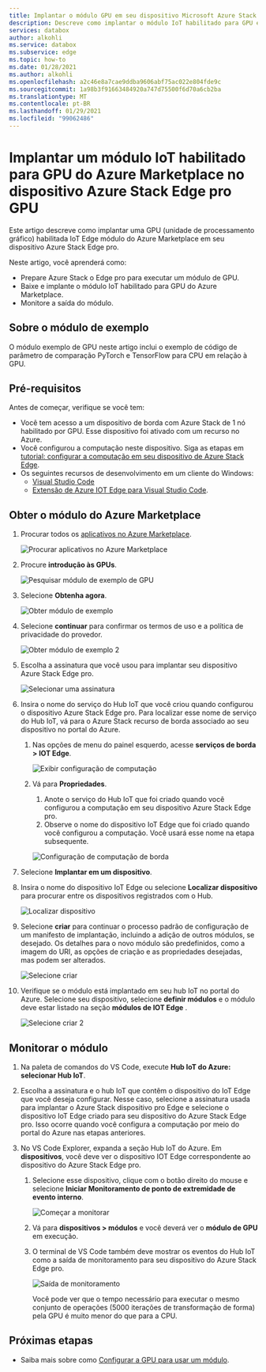 ```yaml
---
title: Implantar o módulo GPU em seu dispositivo Microsoft Azure Stack Edge pro do Azure Marketplace | Microsoft Docs
description: Descreve como implantar o módulo IoT habilitado para GPU em seu dispositivo Azure Stack Edge pro GPU.
services: databox
author: alkohli
ms.service: databox
ms.subservice: edge
ms.topic: how-to
ms.date: 01/28/2021
ms.author: alkohli
ms.openlocfilehash: a2c46e8a7cae9ddba9606abf75ac022e804fde9c
ms.sourcegitcommit: 1a98b3f91663484920a747d75500f6d70a6cb2ba
ms.translationtype: MT
ms.contentlocale: pt-BR
ms.lasthandoff: 01/29/2021
ms.locfileid: "99062486"
---
```

# <a name="deploy-a-gpu-enabled-iot-module-from-azure-marketplace-on-azure-stack-edge-pro-gpu-device"></a>Implantar um módulo IoT habilitado para GPU do Azure Marketplace no dispositivo Azure Stack Edge pro GPU

Este artigo descreve como implantar uma GPU (unidade de processamento gráfico) habilitada IoT Edge módulo do Azure Marketplace em seu dispositivo Azure Stack Edge pro. 

Neste artigo, você aprenderá como:
  - Prepare Azure Stack o Edge pro para executar um módulo de GPU.
  - Baixe e implante o módulo IoT habilitado para GPU do Azure Marketplace.
  - Monitore a saída do módulo.

## <a name="about-sample-module"></a>Sobre o módulo de exemplo

O módulo exemplo de GPU neste artigo inclui o exemplo de código de parâmetro de comparação PyTorch e TensorFlow para CPU em relação à GPU.

## <a name="prerequisites"></a>Pré-requisitos

Antes de começar, verifique se você tem:

- Você tem acesso a um dispositivo de borda com Azure Stack de 1 nó habilitado por GPU. Esse dispositivo foi ativado com um recurso no Azure. 
- Você configurou a computação neste dispositivo. Siga as etapas em [tutorial: configurar a computação em seu dispositivo de Azure Stack Edge](azure-stack-edge-gpu-deploy-configure-compute.md).
- Os seguintes recursos de desenvolvimento em um cliente do Windows:
    - [Visual Studio Code](https://code.visualstudio.com/)  
    - [Extensão de Azure IOT Edge para Visual Studio Code](https://marketplace.visualstudio.com/items?itemName=vsciot-vscode.azure-iot-edge).   


## <a name="get-module-from-azure-marketplace"></a>Obter o módulo do Azure Marketplace

1. Procurar todos os [aplicativos no Azure Marketplace](https://azuremarketplace.microsoft.com/marketplace/apps).

    ![Procurar aplicativos no Azure Marketplace](media/azure-stack-edge-gpu-deploy-sample-module-marketplace/browse-apps-marketplace-1.png)

2. Procure **introdução às GPUs**.

    ![Pesquisar módulo de exemplo de GPU](media/azure-stack-edge-gpu-deploy-sample-module-marketplace/search-gpu-sample-module-1.png)

3. Selecione **Obtenha agora**.

    ![Obter módulo de exemplo](media/azure-stack-edge-gpu-deploy-sample-module-marketplace/get-sample-module-1.png)

4. Selecione **continuar** para confirmar os termos de uso e a política de privacidade do provedor. 

    ![Obter módulo de exemplo 2](media/azure-stack-edge-gpu-deploy-sample-module-marketplace/terms-of-use-1.png)

5. Escolha a assinatura que você usou para implantar seu dispositivo Azure Stack Edge pro.

    ![Selecionar uma assinatura](media/azure-stack-edge-gpu-deploy-sample-module-marketplace/select-subscription-1.png)

6. Insira o nome do serviço do Hub IoT que você criou quando configurou o dispositivo Azure Stack Edge pro. Para localizar esse nome de serviço do Hub IoT, vá para o Azure Stack recurso de borda associado ao seu dispositivo no portal do Azure. 

    1. Nas opções de menu do painel esquerdo, acesse **serviços de borda > IOT Edge**. 

        ![Exibir configuração de computação](media/azure-stack-edge-gpu-deploy-sample-module-marketplace/view-config-1.png)

    1. Vá para **Propriedades**. 

        1. Anote o serviço do Hub IoT que foi criado quando você configurou a computação em seu dispositivo Azure Stack Edge pro.
        2. Observe o nome do dispositivo IoT Edge que foi criado quando você configurou a computação. Você usará esse nome na etapa subsequente.

        ![Configuração de computação de borda](media/azure-stack-edge-gpu-deploy-sample-module/view-compute-config-1.png)

10. Selecione **Implantar em um dispositivo**.

11. Insira o nome do dispositivo IoT Edge ou selecione **Localizar dispositivo** para procurar entre os dispositivos registrados com o Hub.

    ![Localizar dispositivo](media/azure-stack-edge-gpu-deploy-sample-module-marketplace/find-device-1.png)

12. Selecione **criar** para continuar o processo padrão de configuração de um manifesto de implantação, incluindo a adição de outros módulos, se desejado. Os detalhes para o novo módulo são predefinidos, como a imagem do URI, as opções de criação e as propriedades desejadas, mas podem ser alterados.

    ![Selecione criar](media/azure-stack-edge-gpu-deploy-sample-module-marketplace/target-devices-iot-edge-module-1.png)


13. Verifique se o módulo está implantado em seu hub IoT no portal do Azure. Selecione seu dispositivo, selecione **definir módulos** e o módulo deve estar listado na seção **módulos de IOT Edge** .

    ![Selecione criar 2](media/azure-stack-edge-gpu-deploy-sample-module-marketplace/running-module-iotres-1.png)

## <a name="monitor-the-module"></a>Monitorar o módulo  

1. Na paleta de comandos do VS Code, execute **Hub IoT do Azure: selecionar Hub IoT**.

2. Escolha a assinatura e o hub IoT que contêm o dispositivo do IoT Edge que você deseja configurar. Nesse caso, selecione a assinatura usada para implantar o Azure Stack dispositivo pro Edge e selecione o dispositivo IoT Edge criado para seu dispositivo do Azure Stack Edge pro. Isso ocorre quando você configura a computação por meio do portal do Azure nas etapas anteriores.

3. No VS Code Explorer, expanda a seção Hub IoT do Azure. Em **dispositivos**, você deve ver o dispositivo IOT Edge correspondente ao dispositivo do Azure Stack Edge pro. 

    1. Selecione esse dispositivo, clique com o botão direito do mouse e selecione **Iniciar Monitoramento de ponto de extremidade de evento interno**.
  
        ![Começar a monitorar](media/azure-stack-edge-gpu-deploy-sample-module/monitor-builtin-event-endpoint-1.png)  

    2. Vá para **dispositivos > módulos** e você deverá ver o **módulo de GPU** em execução.

    3. O terminal de VS Code também deve mostrar os eventos do Hub IoT como a saída de monitoramento para seu dispositivo do Azure Stack Edge pro.

        ![Saída de monitoramento](media/azure-stack-edge-gpu-deploy-sample-module/monitor-events-output-1.png) 

        Você pode ver que o tempo necessário para executar o mesmo conjunto de operações (5000 iterações de transformação de forma) pela GPU é muito menor do que para a CPU.

## <a name="next-steps"></a>Próximas etapas

- Saiba mais sobre como [Configurar a GPU para usar um módulo](azure-stack-edge-j-series-configure-gpu-modules.md).

